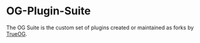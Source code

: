 # OG-Plugin-Suite


The OG Suite is the custom set of plugins created or maintained as forks by [TrueOG](https://true-og.net/).
